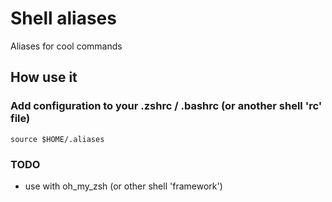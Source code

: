 # Shell aliases

Aliases for cool commands

## How use it

### Add configuration to your .zshrc / .bashrc (or another shell 'rc' file)

```
source $HOME/.aliases
```

### TODO
- use with oh_my_zsh (or other shell 'framework')
